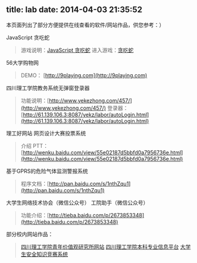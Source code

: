 title: lab
date: 2014-04-03 21:35:52
---
本页面列出了部分方便提供在线查看的软件/网站作品，供您参考：）

JavaScript 贪吃蛇
>游戏说明：[JavaScript 贪吃蛇](http://www.yekezhong.com/250)
进入游戏：[贪吃蛇](http://61.139.106.3:8087/yekz/labor/snake/)

56大学购物网
>DEMO： [http://9playing.com](http://9playing.com)

四川理工学院教务系统无弹窗登录器
>功能说明：[http://www.yekezhong.com/457/](http://www.yekezhong.com/457/)
登录器：[http://61.139.106.3:8087/yekz/labor/autoLogin.html](http://61.139.106.3:8087/yekz/labor/autoLogin.html)

理工好网站 网页设计大赛投票系统
>介绍 PTT：[http://wenku.baidu.com/view/55e02187d5bbfd0a7956736e.html](http://wenku.baidu.com/view/55e02187d5bbfd0a7956736e.html)

基于GPRS的危险气体监测警报系统
>程序文档：[http://pan.baidu.com/s/1nthZqu1](http://pan.baidu.com/s/1nthZqu1)

大学生网络技术协会（微信公众号） 工院助手（微信公众号）
>功能介绍：[http://tieba.baidu.com/p/2673853348](http://tieba.baidu.com/p/2673853348)

部分校内网站作品：
>[四川理工学院青年价值观研究所网站](http://61.139.106.3:8087/zzxy/)
[四川理工学院本科专业信息平台](http://61.139.106.3:8087/lxy_sx/)
[大学生安全知识竞赛系统](http://61.139.106.3:8087/aqzsjs/)

